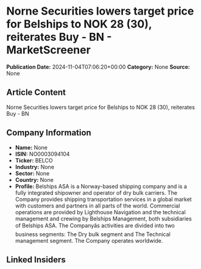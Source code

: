 # Norne Securities lowers target price for Belships to NOK 28 (30), reiterates Buy - BN - MarketScreener
**Publication Date:** 2024-11-04T07:06:20+00:00
**Category:** None
**Source:** None

## Article Content
Norne Securities lowers target price for Belships to NOK 28 (30), reiterates Buy - BN

## Company Information
- **Name:** None
- **ISIN:** NO0003094104
- **Ticker:** BELCO
- **Industry:** None
- **Sector:** None
- **Country:** None
- **Profile:** Belships ASA is a Norway\-based shipping company and is a fully integrated shipowner and operator of dry bulk carriers. The Company provides shipping transportation services in a global market with customers and partners in all parts of the world. Commercial operations are provided by Lighthouse Navigation and the technical management and crewing by Belships Management, both subsidiaries of Belships ASA. The Companyâs activities are divided into two business segments: The Dry bulk segment and The Technical management segment. The Company operates worldwide.

## Linked Insiders
